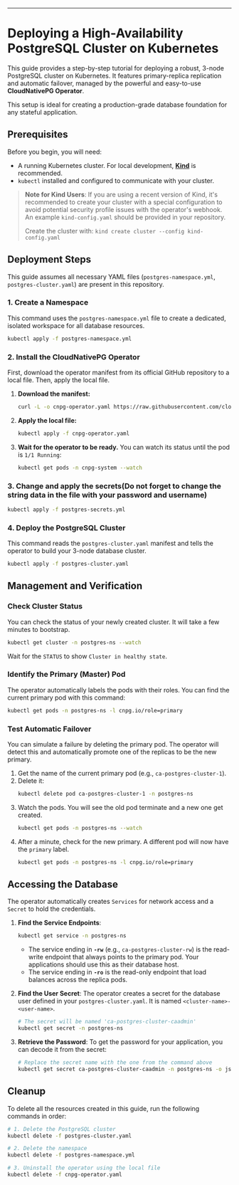-----

# Deploying a High-Availability PostgreSQL Cluster on Kubernetes

This guide provides a step-by-step tutorial for deploying a robust, 3-node PostgreSQL cluster on Kubernetes. It features primary-replica replication and automatic failover, managed by the powerful and easy-to-use **CloudNativePG Operator**.

This setup is ideal for creating a production-grade database foundation for any stateful application.

## Prerequisites

Before you begin, you will need:

  * A running Kubernetes cluster. For local development, **[Kind](https://kind.sigs.k8s.io/)** is recommended.
  * `kubectl` installed and configured to communicate with your cluster.

> **Note for Kind Users**: If you are using a recent version of Kind, it's recommended to create your cluster with a special configuration to avoid potential security profile issues with the operator's webhook. An example `kind-config.yaml` should be provided in your repository.
>
> Create the cluster with: `kind create cluster --config kind-config.yaml`

## Deployment Steps

This guide assumes all necessary YAML files (`postgres-namespace.yml`, `postgres-cluster.yaml`) are present in this repository.

### 1\. Create a Namespace

This command uses the `postgres-namespace.yml` file to create a dedicated, isolated workspace for all database resources.

```bash
kubectl apply -f postgres-namespace.yml
```

### 2\. Install the CloudNativePG Operator

First, download the operator manifest from its official GitHub repository to a local file. Then, apply the local file.

1.  **Download the manifest:**
    ```bash
    curl -L -o cnpg-operator.yaml https://raw.githubusercontent.com/cloudnative-pg/cloudnative-pg/main/releases/cnpg-1.22.1.yaml
    ```
2.  **Apply the local file:**
    ```bash
    kubectl apply -f cnpg-operator.yaml
    ```
3.  **Wait for the operator to be ready.** You can watch its status until the pod is `1/1 Running`:
    ```bash
    kubectl get pods -n cnpg-system --watch
    ```

### 3\. Change and apply the secrets(Do not forget to change the string data in the file with your password and username)
```bash
kubectl apply -f postgres-secrets.yml
```

### 4\. Deploy the PostgreSQL Cluster

This command reads the `postgres-cluster.yaml` manifest and tells the operator to build your 3-node database cluster.

```bash
kubectl apply -f postgres-cluster.yaml
```

## Management and Verification

### Check Cluster Status

You can check the status of your newly created cluster. It will take a few minutes to bootstrap.

```bash
kubectl get cluster -n postgres-ns --watch
```

Wait for the `STATUS` to show `Cluster in healthy state`.

### Identify the Primary (Master) Pod

The operator automatically labels the pods with their roles. You can find the current primary pod with this command:

```bash
kubectl get pods -n postgres-ns -l cnpg.io/role=primary
```

### Test Automatic Failover

You can simulate a failure by deleting the primary pod. The operator will detect this and automatically promote one of the replicas to be the new primary.

1.  Get the name of the current primary pod (e.g., `ca-postgres-cluster-1`).
2.  Delete it:
    ```bash
    kubectl delete pod ca-postgres-cluster-1 -n postgres-ns
    ```
3.  Watch the pods. You will see the old pod terminate and a new one get created.
    ```bash
    kubectl get pods -n postgres-ns --watch
    ```
4.  After a minute, check for the new primary. A different pod will now have the `primary` label.
    ```bash
    kubectl get pods -n postgres-ns -l cnpg.io/role=primary
    ```

## Accessing the Database

The operator automatically creates `Services` for network access and a `Secret` to hold the credentials.

1.  **Find the Service Endpoints**:

    ```bash
    kubectl get service -n postgres-ns
    ```

      * The service ending in **`-rw`** (e.g., `ca-postgres-cluster-rw`) is the read-write endpoint that always points to the primary pod. Your applications should use this as their database host.
      * The service ending in **`-ro`** is the read-only endpoint that load balances across the replica pods.

2.  **Find the User Secret**: The operator creates a secret for the database user defined in your `postgres-cluster.yaml`. It is named `<cluster-name>-<user-name>`.

    ```bash
    # The secret will be named 'ca-postgres-cluster-caadmin'
    kubectl get secret -n postgres-ns
    ```

3.  **Retrieve the Password**: To get the password for your application, you can decode it from the secret:

    ```bash
    # Replace the secret name with the one from the command above
    kubectl get secret ca-postgres-cluster-caadmin -n postgres-ns -o jsonpath='{.data.password}' | base64 --decode
    ```

## Cleanup

To delete all the resources created in this guide, run the following commands in order:

```bash
# 1. Delete the PostgreSQL cluster
kubectl delete -f postgres-cluster.yaml

# 2. Delete the namespace
kubectl delete -f postgres-namespace.yml

# 3. Uninstall the operator using the local file
kubectl delete -f cnpg-operator.yaml
```
